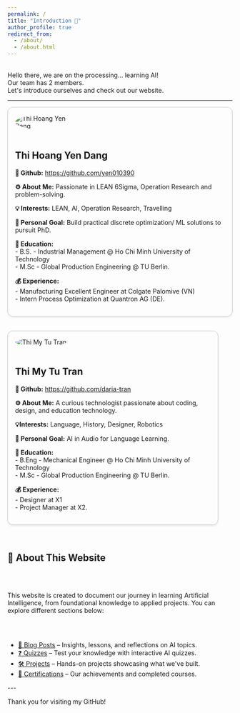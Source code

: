```yaml
---
permalink: /
title: "Introduction 👋"
author_profile: true
redirect_from: 
  - /about/
  - /about.html
---
```



<style>
.profile-container {
  display: flex;
  flex-wrap: wrap;
  gap: 2rem;
}

.profile {
  flex: 1 1 45%;
  border: 1px solid #ccc;
  border-radius: 12px;
  padding: 1rem;
  box-shadow: 0 2px 4px rgba(0,0,0,0.1);
}

.profile img {
  max-width: 150px;
  border-radius: 50%;
  margin-bottom: 1rem;
}
</style>

<p><br> 
  Hello there, we are on the processing... learning AI!<br> 
  Our team has 2 members.<br> 
  Let's introduce ourselves and check out our website.</p>
<hr />

<div class="profile-container">

  <!-- Member 1 -->
  <div class="profile">
    <img src="/AIlearn.github.io/images/profile-Yen.jpg" alt="Thi Hoang Yen Dang">
    <h2>Thi Hoang Yen Dang</h2>
    <p><strong>👋 Github:</strong> <a href="https://github.com/yen010390" target="_blank" rel="noopener noreferrer">https://github.com/yen010390</a></p>
    <p><strong>⚙ About Me:</strong> Passionate in LEAN 6Sigma, Operation Research and problem-solving.</p>
    <p><strong>💡 Interests:</strong> LEAN, AI, Operation Research, Travelling</p>
    <p><strong>💪 Personal Goal:</strong> Build practical discrete optimization/ ML solutions to pursuit PhD.</p>
    <p><strong>🏫 Education:</strong><br> 
      - B.S. - Industrial Management @ Ho Chi Minh University of Technology <br>
      - M.Sc - Global Production Engineering @ TU Berlin.</p>
    <p><strong>💰 Experience:</strong><br>
      - Manufacturing Excellent Engineer at Colgate Palomive (VN) <br> 
      - Intern Process Optimization at Quantron AG (DE).</p>
  </div>


  <!-- Member 2 -->
  <div class="profile">
    <img src="/AIlearn.github.io/images/profile-Tu1.jpg" alt="Thi My Tu Tran">
    <h2>Thi My Tu Tran</h2>
    <p><strong>👋 Github:</strong> <a href="https://github.com/daria-tran" target="_blank" rel="noopener noreferrer">https://github.com/daria-tran</a></p>
    <p><strong>⚙ About Me:</strong> A curious technologist passionate about coding, design, and education technology.</p>
    <p><strong>💡Interests:</strong> Language, History, Designer, Robotics</p>
    <p><strong>💪 Personal Goal:</strong> AI in Audio for Language Learning.</p>
    <p><strong>🏫 Education:</strong><br> 
      - B.Eng - Mechanical Engineer @ Ho Chi Minh University of Technology <br>
      - M.Sc - Global Production Engineering @ TU Berlin.</p>
    <p><strong>💰 Experience:</strong><br> 
      - Designer at X1 <br>
      - Project Manager at X2.</p>
  </div>


<hr />

<h2>🎯 About This Website</h2>
<p>This website is created to document our journey in learning Artificial Intelligence, from foundational knowledge to applied projects. You can explore different sections below:</p>

<ul>
  <li><a href="/AIlearn.github.io/posts/">📝 Blog Posts</a> – Insights, lessons, and reflections on AI topics.</li>
  <li><a href="/AIlearn.github.io/quiz/">❓ Quizzes</a> – Test your knowledge with interactive AI quizzes.</li>
  <li><a href="/AIlearn.github.io/project/">🛠 Projects</a> – Hands-on projects showcasing what we've built.</li>
  <li><a href="/AIlearn.github.io/certification/">📜 Certifications</a> – Our achievements and completed courses.</li>
</ul>

</div>
---

Thank you for visiting my GitHub!
